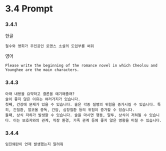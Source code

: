 # 3.4 Prompt
### 3.4.1
한글
```
철수와 영희가 주인공인 로맨스 소설의 도입부를 써줘
```
영어
```
Please write the beginning of the romance novel in which Cheolsu and Younghee are the main characters.
```
### 3.4.3
```
아래 내용을 요약하고 결론을 얘기해줄래?
술이 좋지 않은 이유는 여러가지가 있습니다.
첫째, 건강에 문제가 있을 수 있습니다. 술은 각종 질병의 위험을 증가시킬 수 있습니다. 특히, 간질환, 알코올 중독, 간암, 심장질환 등의 위험이 증가할 수 있습니다.
둘째, 상식 저하가 발생할 수 있습니다. 술을 마시면 행동, 말투, 상식이 저하될 수 있습니다. 이는 보호자와의 관계, 직장 환경, 가족 관계 등에 좋지 않은 영향을 미칠 수 있습니다.
```
### 3.4.4
```
임진왜란이 언제 발생했는지 알려줘
```